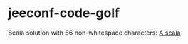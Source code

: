 # jeeconf-code-golf

Scala solution with 66 non-whitespace characters: 
[A.scala](src/main/scala/A.scala)
